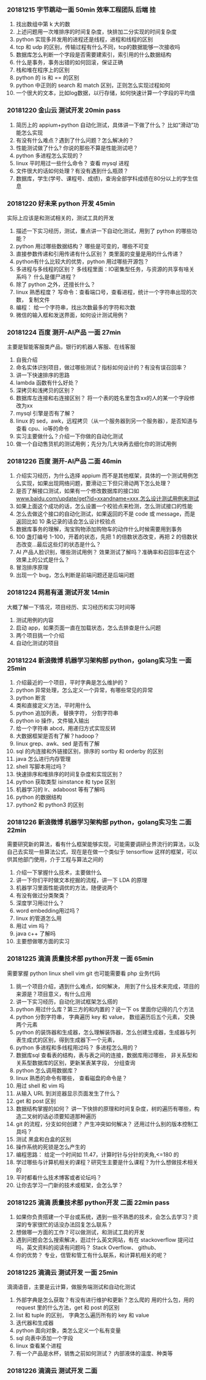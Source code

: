 ### 20181215 字节跳动一面 50min 效率工程团队 后端  挂
1. 找出数组中第 k 大的数
2. 上述问题用一次堆排序的时间复杂度，快排加二分实现的时间复杂度
3. python 实现多并发用的进程还是线程，进程和线程的区别
4. tcp 和 udp 的区别，传输过程有什么不同，tcp的数据能够一次接收吗
5. 数据库怎么判断一个字段是否需要建索引，索引用的什么数据结构
6. 什么是事务，事务出错的如何回滚，保证正确
7. 栈和堆在程序上的区别
8. python 的 is 和 == 的区别
9. python 中正则的 search 和 match 区别，正则怎么实现过程如何
10. 一个很大的文本，比如log数据，以行存储，如何快速计算一个字段的平均值

### 20181220 金山云 测试开发 20min  pass
1. 简历上的 appium+python 自动化测试，具体讲一下做了什么？ 比如“滑动”功能怎么实现
2. 有没有什么难点？遇到了什么问题？怎么解决的？ 
3. 性能测试做了什么? 你说的那些不算是性能测试吧？
4. python 多进程怎么实现的？
5. linux 平时用过一些什么命令？ 查看 mysql 进程
6. 文件很大的话如何处理？有没有遇到什么瓶颈？
7. 数据库，学生(学号、课程号、成绩)，查询全部学科成绩在80分以上的学生信息

### 20181220 好未来 python 开发 45min
实际上应该是和测试相关的，测试工具的开发
1. 描述一下实习经历，测试，重点讲一下自动化测试，用到了 python 的哪些功能？
2. python 用过哪些数据结构？ 哪些是可变的，哪些不可变
3. 直接参数传递和引用传递有什么区别？ 类里面的变量是用的什么传递？
4. python有什么比较大的优势，python 用过哪些开源包？
5. 多进程与多线程的区别？ 多线程里面：IO密集型任务，与资源的共享有啥关系吗？ 什么是僵尸进程？
6. 除了 python 之外，还擅长什么？
7. linux 熟悉程度？ 写命令：查看端口号，查看进程，统计一个字符串出现的次数， 复制文件
8. 编程： 给一个字符串，找出次数最多的字符和次数
9. 微信的输入框和发送界面，如何设计测试用例？

### 20181224 百度 测开-AI产品 一面 27min 
主要是智能客服类产品，银行的机器人客服、在线客服
1. 自我介绍
2. 命名实体识别项目，做过哪些测试？指标如何设计的？有没有误召回率？
3. 讲一下快速排序的思路
4. lambda 函数有什么好处？
5. 深拷贝和浅拷贝的区别？
6. 数据库左连接和右连接区别？ 将一个表的姓名里包含xx的人的某一个字段修改为xx
7. mysql 引擎是否有了解？
8. linux 的 sed，awk，远程拷贝（从一个服务器到另一个服务器），是否知道与查看 cpu、io等的命令
9. 实习主要做什么？介绍一下你做的自动化测试
10. 做一个自动售货机的测试用例；先分为几大块再去细化你的测试用例

### 20181226 百度 测开-AI产品 二面 46min
1. 介绍实习经历，为什么选择 appium 而不是其他框架，具体的一个测试用例怎么实现，如果出现网络问题，要滑动三下但只滑动两下怎么处理？
2. 是否了解接口测试，如果有一个修改数据库的接口如 www.baidu.com/update/get?id=xxandname=xxx,怎么设计测试用例来测试
3. 如果上面这个成功的话，怎么设置一个校验点来检测，怎么测试接口的性能
4. 怎么去做这个接口的自动化测试，如果返回的不是 code 或 message，而是返回比如 10 条记录的话会怎么设计校验点
5. 数据库事务的理解，淘宝购物添加购物车的动作什么时候需要用到事务
6. 100 盏灯编号 1-100，开着的状态，先把 1 的倍数状态改变，再把 2 的倍数状态改变...最后这些灯的状态是什么？
7. AI 产品人脸识别，哪些测试用例？ 效果测试了解吗？准确率和召回率在这个效果上的公式是什么？
8. 冒泡排序原理
9. 出现一个 bug，怎么判断是前端问题还是后端问题

### 20181224 网易有道 测试开发 14min
大概了解一下情况，项目经历、实习经历和实习时间等
1. 测试用例的内容
2. 启动 app，如果页面一直在加载状态，怎么去排查是什么问题
3. 两个项目挑一个介绍
4. 自动化测试的项目

### 20181224 新浪微博 机器学习架构部 python，golang实习生 一面 25min
1. 介绍最近的一个项目，平时字典是怎么维护的？
2. python 异常处理，怎么定义一个异常，有哪些常见的异常
3. python 断言
4. 类和直接定义方法，平时用什么
5. python 追加列表， 替换字符， 分割字符串
6. python io 操作，文件输入输出
7. 给一个字符串 abcd，用递归方式实现反转
8. 大数据框架是否有了解？hadoop？
9. linux grep、awk、sed 是否有了解
10. sql 的内连接和外链接区别，排序的 sortby 和 orderby 的区别
11. java 怎么进行内存管理
12. shell 写脚本用过吗？
13. 快速排序和堆排序的时间复杂度和实现区别？
14. python 获取类型 isinstance 和 type 区别
15. 机器学习的 lr、adaboost 等有了解吗
16. python 的数据结构
17. python2 和 python3 的区别

### 20181226 新浪微博 机器学习架构部 python，golang实习生 二面 22min
需要研究新的算法，看有什么框架能够实现，可能需要调研业界流行的算法，以及自己去实现一些算法公式，现在是在做一个类似于 tensorflow 这样的框架，可以供其他部门使用，介于工程与算法之间的
1. 介绍一下掌握什么技术，主要做什么
2. 讲一下你们平时做文本挖掘的流程，讲一下 LDA 的原理
3. 机器学习里面性能调优的方法，随便说两个
4. 有没有做过分类聚类？
5. 深度学习用过什么？
6. word embedding用过吗？
7. linux 的管道怎么用
8. 用过 vim 吗？
9. java c++ 了解吗
10. 主要想做哪方面的实习

### 20181225 滴滴 质量技术部 python开发 一面 65min
需要掌握 python linux shell vim git 也可能需要看 php 业务代码
1. 挑一个项目介绍，遇到什么难点，如何解决， 用到了什么技术来完成，项目的来源是？项目意义，有什么应用
2. 讲一下实习经历，自动化测试框架怎么搭的
3. python 用过什么库？第三方的和内置的？说一下 os 里面你记得的几个方法
4. python 分割字符串， 字典遍历 key 和 value， 数组遍历后五个元素， 交换两个元素
5. python 的装饰器和生成器，怎么理解装饰器，怎么创建生成器，生成器与列表生成式的区别，得到生成器下一个元素，
6. python 多进程和多线程用过吗？ 多进程怎么用的？
7. 数据库sql 查看表的结构，表与表之间的连接，数据库用过哪些， 非关系型和关系型数据库的区别，更新某表某字段， 分组查询
8. python 怎么调用数据库？
9. linux 熟悉的命令有哪些， 查看磁盘的命令是？
10. 用过 shell 和 vim 吗
11. 从输入 URL 到浏览器显示页面发生了什么？
12. get 和 post 区别
13. 数据结构掌握的如何？ 讲一下快排的原理和时间复杂度，树的遍历有哪些，构造二叉树的话必须要知道那种遍历
14. git 的流程，分支如何创建？ 产生冲突如何解决？ 还用过什么别的版本控制工具吗？
15. 测试 黑盒和白盒的区别
16. 操作系统的死锁是怎么产生的
17. 编程思路： 给定一个时间如 11.47，计算时针与分针的夹角,<=180 的
18. 学过哪些与计算机相关的课程？研究生主要是什么课程？为什么想做技术相关的
19. 平时都看什么技术博客或者论坛吗？
20. 让你去学习一门新的技术或框架，会怎么学？

### 20181225 滴滴 质量技术部 python开发 二面 22min pass
1. 如果你负责搭建一个平台或系统，遇到一些不熟悉的技术，会怎么去学习？资深的专家很忙的话没办法回复怎么联系？
2. 想做哪一方面的工作？可以做测试，和测试工具的开发
3. 遇到问题会怎么搜索解决，逛过什么英文网站，有在 stackoverflow 提问过吗，英文资料的阅读有问题吗？
Stack Overflow、 github、
4. 你的优势？ 专业，信管和管工有什么联系，和计算机相关的呢？

### 20181225 滴滴云 测试开发 一面 25min
滴滴语音，主要是云计算，做服务端测试和自动化测试
1. 外部字典是怎么获取？有没有进行维护和更新？怎么爬的 用的什么包，用的 request 里的什么方法，get 和 post 的区别
2. list 和 tuple 的区别， 字典怎么遍历所有的 key 和 value
3. 迭代器和生成器
4. python 面向对象，类怎么定义一个私有变量
5. sql 向表中添加一个字段
6. linux 查看某个进程
7. 有一个产品是水杯，销售之前如何测试？ 内部液体的温度、种类等

### 20181226 滴滴云 测试开发 二面

